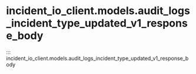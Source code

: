 # incident_io_client.models.audit_logs_incident_type_updated_v1_response_body

::: incident_io_client.models.audit_logs_incident_type_updated_v1_response_body